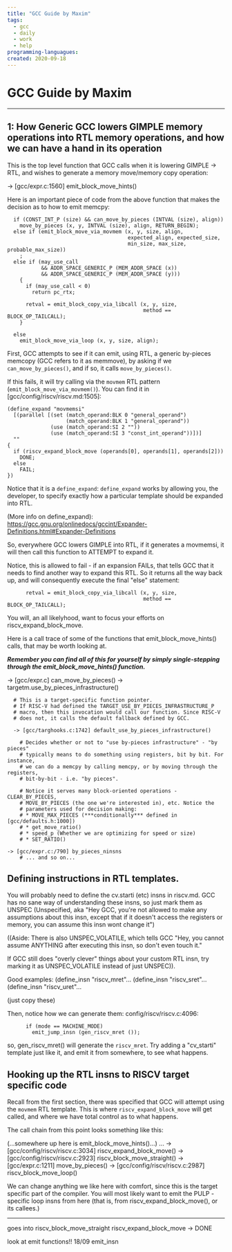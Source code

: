 ```yaml
---
title: "GCC Guide by Maxim"
tags:
  - gcc
  - daily
  - work
  - help
programming-languagues:
created: 2020-09-18
---
```

# GCC Guide by Maxim
---
## 1: How Generic GCC lowers GIMPLE memory operations into RTL memory operations, and how we can have a hand in its operation
This is the top level function that GCC calls when it is lowering GIMPLE -> RTL, and wishes to generate a memory move/memory copy operation:

-> [gcc/expr.c:1560] emit_block_move_hints()

Here is an important piece of code from the above function that makes the decision as to how to emit memcpy:
```
  if (CONST_INT_P (size) && can_move_by_pieces (INTVAL (size), align))
    move_by_pieces (x, y, INTVAL (size), align, RETURN_BEGIN);
  else if (emit_block_move_via_movmem (x, y, size, align,
                                       expected_align, expected_size,
                                       min_size, max_size, probable_max_size))
    ;
  else if (may_use_call
           && ADDR_SPACE_GENERIC_P (MEM_ADDR_SPACE (x))
           && ADDR_SPACE_GENERIC_P (MEM_ADDR_SPACE (y)))
    {
      if (may_use_call < 0)
        return pc_rtx;

      retval = emit_block_copy_via_libcall (x, y, size,
                                            method == BLOCK_OP_TAILCALL);
    }

  else
    emit_block_move_via_loop (x, y, size, align);
```

First, GCC attempts to see if it can emit, using RTL, a generic by-pieces memcopy (GCC refers to it as memmove), by asking if we `can_move_by_pieces()`, and if so, it calls `move_by_pieces()`.

If this fails, it will try calling via the `movmem` RTL pattern (`emit_block_move_via_movmem()`). You can find it in [gcc/config/riscv/riscv.md:1505]:
```
(define_expand "movmemsi"
  [(parallel [(set (match_operand:BLK 0 "general_operand")
                   (match_operand:BLK 1 "general_operand"))
              (use (match_operand:SI 2 ""))
              (use (match_operand:SI 3 "const_int_operand"))])]
  ""
{
  if (riscv_expand_block_move (operands[0], operands[1], operands[2]))
    DONE;
  else
    FAIL;
})
```

Notice that it is a `define_expand`: `define_expand` works by allowing you, the developer, to specify exactly how a particular template should be expanded into RTL.

(More info on define_expand): https://gcc.gnu.org/onlinedocs/gccint/Expander-Definitions.html#Expander-Definitions

So, everywhere GCC lowers GIMPLE into RTL, if it generates a movmemsi, it will then call this function to ATTEMPT to expand it.

Notice, this is allowed to fail - if an expansion FAILs, that tells GCC that it needs to find another way to expand this RTL. So it returns all the way back up, and will consequently execute the final "else" statement:

```
      retval = emit_block_copy_via_libcall (x, y, size,
                                            method == BLOCK_OP_TAILCALL);
```

You will, an all likelyhood, want to focus your efforts on riscv_expand_block_move.

Here is a call trace of some of the functions that emit_block_move_hints() calls, that may be worth looking at. 

***Remember you can find all of this for yourself by simply single-stepping through the emit_block_move_hints() function.***

  -> [gcc/expr.c] can_move_by_pieces()
    -> targetm.use_by_pieces_infrastructure()

      # This is a target-specific function pointer.
      # If RISC-V had defined the TARGET_USE_BY_PIECES_INFRASTRUCTURE_P
      # macro, then this invocation would call our function. Since RISC-V
      # does not, it calls the default fallback defined by GCC.

      -> [gcc/targhooks.c:1742] default_use_by_pieces_infrastructure()

        # Decides whether or not to "use by-pieces infrastructure" - "by pieces"
        # typically means to do something using registers, bit by bit. For instance,
        # we can do a memcpy by calling memcpy, or by moving through the registers,
        # bit-by-bit - i.e. "by pieces".

        # Notice it serves many block-oriented operations - CLEAR_BY_PIECES,
        # MOVE_BY_PIECES (the one we're interested in), etc. Notice the
        # parameters used for decision making:
        # * MOVE_MAX_PIECES (***conditionally*** defined in [gcc/defaults.h:1000])
        # * get_move_ratio()
        # * speed_p (Whether we are optimizing for speed or size)
        # * SET_RATIO()

	-> [gcc/expr.c:/790] by_pieces_ninsns
        # ... and so on...

## Defining instructions in RTL templates.
You will probably need to define the cv.starti (etc) insns in riscv.md. GCC has no sane way of understanding these insns, so just mark them as UNSPEC (Unspecified, aka "Hey GCC, you're not allowed to make any assumptions about this insn, except that if it doesn't access the registers or memory, you can assume this insn wont change it")

((Aside: There is also UNSPEC_VOLATILE, which tells GCC "Hey, you cannot assume ANYTHING after executing this insn, so don't even touch it."

If GCC still does "overly clever" things about your custom RTL insn, try marking it as UNSPEC_VOLATILE instead of just UNSPEC)).

Good examples:
(define_insn "riscv_mret"...
(define_insn "riscv_sret"...
(define_insn "riscv_uret"...

(just copy these)

Then, notice how we can generate them:
config/riscv/riscv.c:4096:
```
      if (mode == MACHINE_MODE)
        emit_jump_insn (gen_riscv_mret ());
```

so, gen_riscv_mret() will generate the `riscv_mret`. Try adding a "cv_starti" template just like it, and emit it from somewhere, to see what happens.

## Hooking up the RTL insns to RISCV target specific code
Recall from the first section, there was specified that GCC will attempt using the `movmem` RTL template. This is where `riscv_expand_block_move` will get called, and where we have total control as to what happens.

The call chain from this point looks something like this:

(...somewhere up here is emit_block_move_hints()...)
...
-> [gcc/config/riscv/riscv.c:3034] riscv_expand_block_move()
  -> [gcc/config/riscv/riscv.c:2923] riscv_block_move_straight()
    -> [gcc/expr.c:1211] move_by_pieces()
  -> [gcc/config/riscv/riscv.c:2987] riscv_block_move_loop()

We can change anything we like here with comfort, since this is the target specific part of the compiler. You will most likely want to emit the PULP -specific loop insns from here (that is, from riscv_expand_block_move(), or its callees.)

---

goes into riscv_block_move_straight
riscv_expand_block_move -> DONE
 
look at emit functions!! 18/09 emit_insn